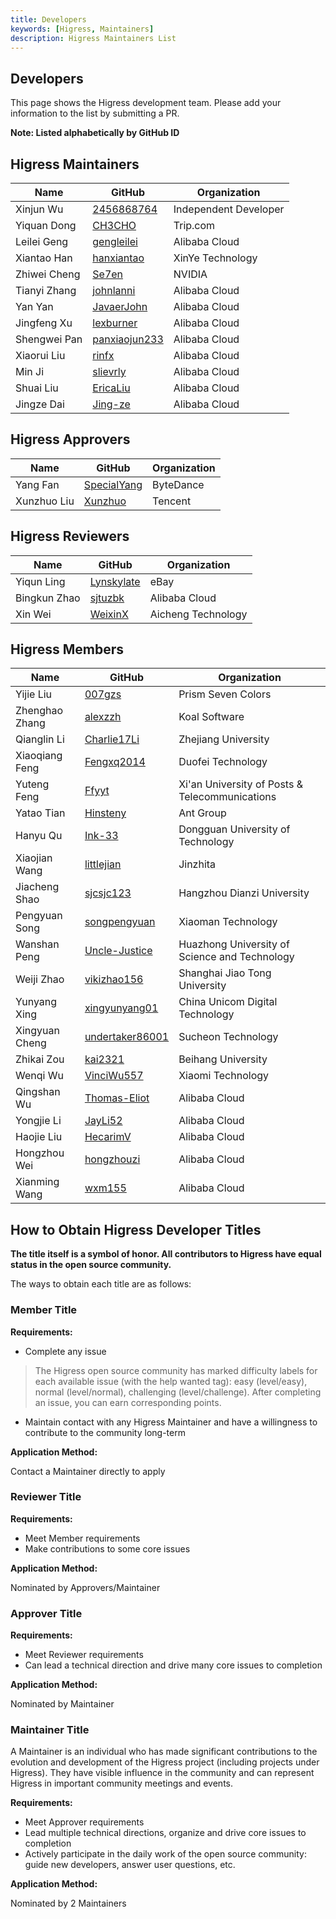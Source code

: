 ```yaml
---
title: Developers
keywords: [Higress, Maintainers]
description: Higress Maintainers List
---
```


## Developers

This page shows the Higress development team. Please add your information to the list by submitting a PR.

**Note: Listed alphabetically by GitHub ID**

## Higress Maintainers

| Name | GitHub | Organization |
|-----|-------------------------------| --------------- |
| Xinjun Wu | [2456868764](https://github.com/2456868764) | Independent Developer |
| Yiquan Dong | [CH3CHO](https://github.com/CH3CHO) | Trip.com |
| Leilei Geng | [gengleilei](https://github.com/gengleilei) | Alibaba Cloud |
| Xiantao Han | [hanxiantao](https://github.com/hanxiantao) | XinYe Technology |
| Zhiwei Cheng | [Se7en](https://github.com/cr7258) | NVIDIA |
| Tianyi Zhang | [johnlanni](https://github.com/johnlanni) | Alibaba Cloud |
| Yan Yan | [JavaerJohn](https://github.com/JavaerJohn) | Alibaba Cloud |
| Jingfeng Xu | [lexburner](https://github.com/lexburner) | Alibaba Cloud |
| Shengwei Pan | [panxiaojun233](https://github.com/panxiaojun233) | Alibaba Cloud |
| Xiaorui Liu | [rinfx](https://github.com/rinfx) | Alibaba Cloud |
| Min Ji | [slievrly](https://github.com/slievrly) | Alibaba Cloud |
| Shuai Liu | [EricaLiu](https://github.com/Erica177) | Alibaba Cloud |
| Jingze Dai | [Jing-ze](https://github.com/Jing-ze) | Alibaba Cloud |

## Higress Approvers
| Name | GitHub | Organization |
|-----|-------------------------------| --------------- |
| Yang Fan | [SpecialYang](https://github.com/SpecialYang) | ByteDance |
| Xunzhuo Liu | [Xunzhuo](https://github.com/Xunzhuo) | Tencent |

## Higress Reviewers
| Name | GitHub | Organization |
|-----|-------------------------------| --------------- |
| Yiqun Ling | [Lynskylate](https://github.com/Lynskylate) | eBay |
| Bingkun Zhao | [sjtuzbk](https://github.com/sjtuzbk) | Alibaba Cloud |
| Xin Wei | [WeixinX](https://github.com/weixinx) | Aicheng Technology |

## Higress Members
| Name | GitHub | Organization |
|--|-------------------------------| --------------- |
| Yijie Liu | [007gzs](https://github.com/007gzs) | Prism Seven Colors |
| Zhenghao Zhang | [alexzzh](https://github.com/alexzzh) | Koal Software |
| Qianglin Li | [Charlie17Li](https://github.com/Charlie17Li) | Zhejiang University |
| Xiaoqiang Feng | [Fengxq2014](https://github.com/Fengxq2014) | Duofei Technology |
| Yuteng Feng | [Ffyyt](https://github.com/Fkbqf) | Xi'an University of Posts & Telecommunications |
| Yatao Tian | [Hinsteny](https://github.com/Hinsteny) | Ant Group |
| Hanyu Qu | [Ink-33](https://github.com/Ink-33) | Dongguan University of Technology |
| Xiaojian Wang | [littlejian](https://github.com/littlejiancc) | Jinzhita |
| Jiacheng Shao | [sjcsjc123](https://github.com/sjcsjc123) | Hangzhou Dianzi University |
| Pengyuan Song | [songpengyuan](https://github.com/songpengyuan) | Xiaoman Technology |
| Wanshan Peng | [Uncle-Justice](https://github.com/Uncle-Justice) | Huazhong University of Science and Technology |
| Weiji Zhao | [vikizhao156](https://github.com/vikizhao156) | Shanghai Jiao Tong University |
| Yunyang Xing | [xingyunyang01](https://github.com/xingyunyang01) | China Unicom Digital Technology |
| Xingyuan Cheng | [undertaker86001](https://github.com/undertaker86001) | Sucheon Technology |
| Zhikai Zou | [kai2321](https://github.com/kai2321) | Beihang University |
| Wenqi Wu | [VinciWu557](https://github.com/VinciWu557) | Xiaomi Technology |
| Qingshan Wu | [Thomas-Eliot](https://github.com/Thomas-Eliot)       | Alibaba Cloud |
| Yongjie Li | [JayLi52](https://github.com/JayLi52)                 | Alibaba Cloud |
| Haojie Liu | [HecarimV](https://github.com/HecarimV)               | Alibaba Cloud |
| Hongzhou Wei | [hongzhouzi](https://github.com/hongzhouzi)           | Alibaba Cloud |
| Xianming Wang | [wxm155](https://github.com/wxm155)                   | Alibaba Cloud |

## How to Obtain Higress Developer Titles

**The title itself is a symbol of honor. All contributors to Higress have equal status in the open source community.**

The ways to obtain each title are as follows:

### Member Title

**Requirements:**
- Complete any issue

> The Higress open source community has marked difficulty labels for each available issue (with the help wanted tag): easy (level/easy), normal (level/normal), challenging (level/challenge). After completing an issue, you can earn corresponding points.

- Maintain contact with any Higress Maintainer and have a willingness to contribute to the community long-term


**Application Method:**

Contact a Maintainer directly to apply

### Reviewer Title

**Requirements:**
- Meet Member requirements
- Make contributions to some core issues

**Application Method:**

Nominated by Approvers/Maintainer


### Approver Title

**Requirements:**
- Meet Reviewer requirements
- Can lead a technical direction and drive many core issues to completion

**Application Method:**

Nominated by Maintainer


### Maintainer Title

A Maintainer is an individual who has made significant contributions to the evolution and development of the Higress project (including projects under Higress). They have visible influence in the community and can represent Higress in important community meetings and events.

**Requirements:**
- Meet Approver requirements
- Lead multiple technical directions, organize and drive core issues to completion
- Actively participate in the daily work of the open source community: guide new developers, answer user questions, etc.

**Application Method:**

Nominated by 2 Maintainers


